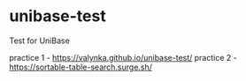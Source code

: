 # unibase-test
Test for UniBase

practice 1 - https://valynka.github.io/unibase-test/
practice 2 - https://sortable-table-search.surge.sh/
